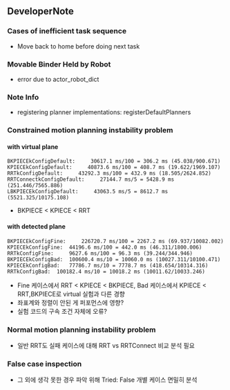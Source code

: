 ## DeveloperNote

### Cases of inefficient task sequence
* Move back to home before doing next task


### Movable Binder Held by Robot
* error due to actor_robot_dict


### Note Info
* registering planner implementations: registerDefaultPlanners


### Constrained motion planning instability problem
#### with virtual plane
```
BKPIECEkConfigDefault:     30617.1 ms/100 = 306.2 ms (45.038/900.671)
KPIECEkConfigDefault:     40873.6 ms/100 = 408.7 ms (19.622/1969.107)
RRTkConfigDefault:     43292.3 ms/100 = 432.9 ms (18.505/2624.852)
RRTConnectkConfigDefault:     27144.7 ms/5 = 5428.9 ms (251.446/7565.886)
LBKPIECEkConfigDefault:     43063.5 ms/5 = 8612.7 ms (5521.325/10175.108)
```
- BKPIECE < KPIECE < RRT

#### with detected plane
```
BKPIECEkConfigFine: 	226720.7 ms/100 = 2267.2 ms (69.937/10082.002)
KPIECEkConfigFine: 	44196.6 ms/100 = 442.0 ms (46.311/1800.006)
RRTkConfigFine: 	9627.6 ms/100 = 96.3 ms (39.244/344.946)
BKPIECEkConfigBad: 	100600.4 ms/10 = 10060.0 ms (10027.311/10100.471)
KPIECEkConfigBad: 	77786.7 ms/10 = 7778.7 ms (418.654/10314.316)
RRTkConfigBad: 	100182.4 ms/10 = 10018.2 ms (10011.62/10033.246)
```
 - Fine 케이스에서 RRT < KPIECE < BKPIECE, Bad 케이스에서 KPIECE < RRT,BKPIECE로 virtual 실험과 다른 경향
 - 좌표계와 정렬이 안된 게 퍼포먼스에 영향?
 - 실험 코드의 구속 조건 자체에 오류?
 
 
### Normal motion planning instability problem
- 일반 RRT도 실패 케이스에 대해 RRT vs RRTConnect 비교 분석 필요
 
 
### False case inspection
- 그 외에 생각 못한 경우 파악 위해 Tried: False 개별 케이스 면밀히 분석
 